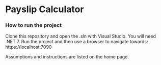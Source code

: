 # Payslip Calculator

### How to run the project
Clone this repository and open the .sln with Visual Studio. You will need .NET 7.
Run the project and then use a browser to navigate towards: https://localhost:7090

Assumptions and instructions are listed on the home page.
